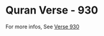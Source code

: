 # Quran Verse - 930 

For more infos, See [Verse 930](https://www.quranbookk.com/quran/search?q=930)